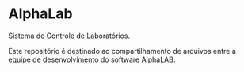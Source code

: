 # AlphaLab
Sistema de Controle de Laboratórios.


Este repositório é destinado ao compartilhamento de arquivos entre a equipe de desenvolvimento do software AlphaLAB.

